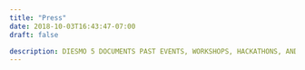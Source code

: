 ```yaml
---
title: "Press"
date: 2018-10-03T16:43:47-07:00
draft: false

description: DIESMO 5 DOCUMENTS PAST EVENTS, WORKSHOPS, HACKATHONS, AND MILESTONES SO THAT USERS CAN STAY ON TOP OF THE DAILY D.
---
```

